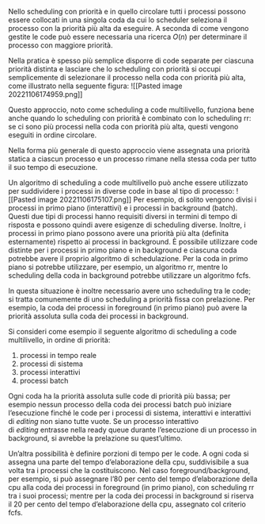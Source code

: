 Nello scheduling con priorità e in quello circolare tutti i processi possono essere collocati in una singola coda da cui lo scheduler seleziona il processo con la priorità più alta da eseguire. A seconda di come vengono gestite le code può essere necessaria una ricerca _O_(_n_) per determinare il processo con maggiore priorità.

Nella pratica è spesso più semplice disporre di code separate per ciascuna priorità distinta e lasciare che lo scheduling con priorità si occupi semplicemente di selezionare il processo nella coda con priorità più alta, come illustrato nella seguente figura:
![[Pasted image 20221106174959.png]]

Questo approccio, noto come scheduling a code multilivello, funziona bene anche quando lo scheduling con priorità è combinato con lo scheduling rr: se ci sono più processi nella coda con priorità più alta, questi vengono eseguiti in ordine circolare. 

Nella forma più generale di questo approccio viene assegnata una priorità statica a ciascun processo e un processo rimane nella stessa coda per tutto il suo tempo di esecuzione.

Un algoritmo di scheduling a code multilivello può anche essere utilizzato per suddividere i processi in diverse code in base al tipo di processo:
![[Pasted image 20221106175107.png]]
Per esempio, di solito vengono divisi i processi in primo piano (interattivi) e i processi in background (batch).
Questi due tipi di processi hanno requisiti diversi in termini di tempo di risposta e possono quindi avere esigenze di scheduling diverse. Inoltre, i processi in primo piano possono avere una priorità più alta (definita esternamente) rispetto ai processi in background.
È possibile utilizzare code distinte per i processi in primo piano e in background e ciascuna coda potrebbe avere il proprio algoritmo di schedulazione. Per la coda in primo piano si potrebbe utilizzare, per esempio, un algoritmo rr, mentre lo scheduling della coda in background potrebbe utilizzare un algoritmo fcfs.

In questa situazione è inoltre necessario avere uno scheduling tra le code; si tratta comunemente di uno scheduling a priorità fissa con prelazione. Per esempio, la coda dei processi in foreground (in primo piano) può avere la priorità assoluta sulla coda dei processi in background.

Si consideri come esempio il seguente algoritmo di scheduling a code multilivello, in ordine di priorità:
1.  processi in tempo reale
2.  processi di sistema
3.  processi interattivi
4.  processi batch

Ogni coda ha la priorità assoluta sulle code di priorità più bassa; per esempio nessun processo della coda dei processi batch può iniziare l’esecuzione finché le code per i processi di sistema, interattivi e interattivi di _editing_ non siano tutte vuote. Se un processo interattivo di _editing_ entrasse nella ready queue durante l’esecuzione di un processo in background, si avrebbe la prelazione su quest’ultimo.

Un’altra possibilità è definire porzioni di tempo per le code. A ogni coda si assegna una parte del tempo d’elaborazione della cpu, suddivisibile a sua volta tra i processi che la costituiscono. Nel caso foreground/background, per esempio, si può assegnare l’80 per cento del tempo d’elaborazione della cpu alla coda dei processi in foreground (in primo piano), con scheduling rr tra i suoi processi; mentre per la coda dei processi in background si riserva il 20 per cento del tempo d’elaborazione della cpu, assegnato col criterio fcfs.